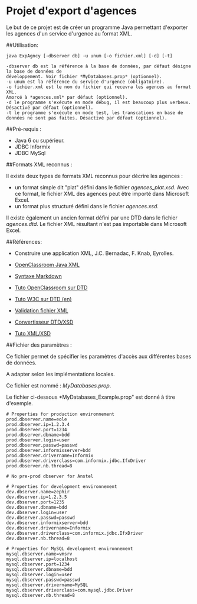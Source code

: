 # Projet d'export d'agences

Le but de ce projet est de créer un programme Java permettant d'exporter les agences d'un service d'urgence au format XML.

##Utilisation:
```
java ExpAgncy [-dbserver db] -u unum [-o fichier.xml] [-d] [-t] 

-dbserver db est la référence à la base de données, par défaut désigne la base de données de 
développement. Voir fichier *MyDatabases.prop* (optionnel).
-u unum est la référence du service d'urgence (obligatoire).
-o fichier.xml est le nom du fichier qui recevra les agences au format XML.
Amorcé à *agences.xml* par défaut (optionnel).
-d le programme s'exécute en mode débug, il est beaucoup plus verbeux. Désactivé par défaut (optionnel).
-t le programme s'exécute en mode test, les transcations en base de données ne sont pas faites. Désactivé par défaut (optionnel).
```

##Pré-requis :
- Java 6 ou supérieur.
- JDBC Informix
- JDBC MySql

##Formats XML reconnus :

Il existe deux types de formats XML reconnus pour décrire les agences :
- un format simple dit "plat" défini dans le fichier *agences_plat.xsd*. Avec ce format, le fichier XML des agences peut être importé dans Microsoft Excel.
- un format plus structuré défini dans le fichier *agences.xsd*.

Il existe également un ancien format défini par une DTD dans le fichier *agences.dtd*. Le fichier XML résultant n'est pas importable dans Microsoft Excel.

##Références:

- Construire une application XML, J.C. Bernadac, F. Knab, Eyrolles.

- [OpenClassroom Java XML](https://openclassrooms.com/courses/structurez-vos-donnees-avec-xml/dom-exemple-d-utilisation-en-java)
- [Syntaxe Markdown](https://github.com/adam-p/markdown-here/wiki/Markdown-Cheatsheet)
- [Tuto OpenClassroom sur DTD](https://openclassrooms.com/courses/structurez-vos-donnees-avec-xml/introduction-aux-definitions-et-aux-dtd)
- [Tuto W3C sur DTD (en)](https://www.google.fr/url?sa=t&rct=j&q=&esrc=s&source=web&cd=1&cad=rja&uact=8&sqi=2&ved=0ahUKEwiDrurll-fMAhWHBsAKHYdzAegQFggfMAA&url=http%3A%2F%2Fwww.w3schools.com%2Fxml%2Fxml_dtd_intro.asp&usg=AFQjCNGCt7X2oRyUSkTES1aXf8GljqhekA&bvm=bv.122448493,d.ZGg)
- [Validation fichier XML](http://www.xmlvalidation.com/)
- [Convertisseur DTD/XSD](http://www.freeformatter.com/xsd-generator.html)
- [Tuto XML/XSD](http://www.codeguru.com/java/article.php/c13529/XSD-Tutorial-XML-Schemas-For-Beginners.htm)

##Fichier des paramètres : 

Ce fichier permet de spécifier les paramètres d'accès aux différentes bases de données.

A adapter selon les implémentations locales.

Ce fichier est nommé : *MyDatabases.prop*.

Le fichier ci-dessous *MyDatabases_Example.prop" est donné à titre d'exemple.
```
# Properties for production environnement
prod.dbserver.name=eole
prod.dbserver.ip=1.2.3.4
prod.dbserver.port=1234
prod.dbserver.dbname=bdd
prod.dbserver.login=user
prod.dbserver.passwd=passwd
prod.dbserver.informixserver=bdd
prod.dbserver.drivername=Informix
prod.dbserver.driverclass=com.informix.jdbc.IfxDriver
prod.dbserver.nb.thread=8

# No pre-prod dbserver for Anstel

# Properties for development environnement
dev.dbserver.name=zephir
dev.dbserver.ip=1.2.3.5
dev.dbserver.port=1235
dev.dbserver.dbname=bdd
dev.dbserver.login=user
dev.dbserver.passwd=passwd
dev.dbserver.informixserver=bdd
dev.dbserver.drivername=Informix
dev.dbserver.driverclass=com.informix.jdbc.IfxDriver
dev.dbserver.nb.thread=8

# Properties for MySQL development environnement
mysql.dbserver.name=vmsrv
mysql.dbserver.ip=localhost
mysql.dbserver.port=1234
mysql.dbserver.dbname=bdd
mysql.dbserver.login=user
mysql.dbserver.passwd=passwd
mysql.dbserver.drivername=MySQL
mysql.dbserver.driverclass=com.mysql.jdbc.Driver
mysql.dbserver.nb.thread=8
```

